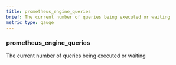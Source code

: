 ```yaml
---
title: prometheus_engine_queries
brief: The current number of queries being executed or waiting
metric_type: gauge
---
```

### prometheus_engine_queries

The current number of queries being executed or waiting
